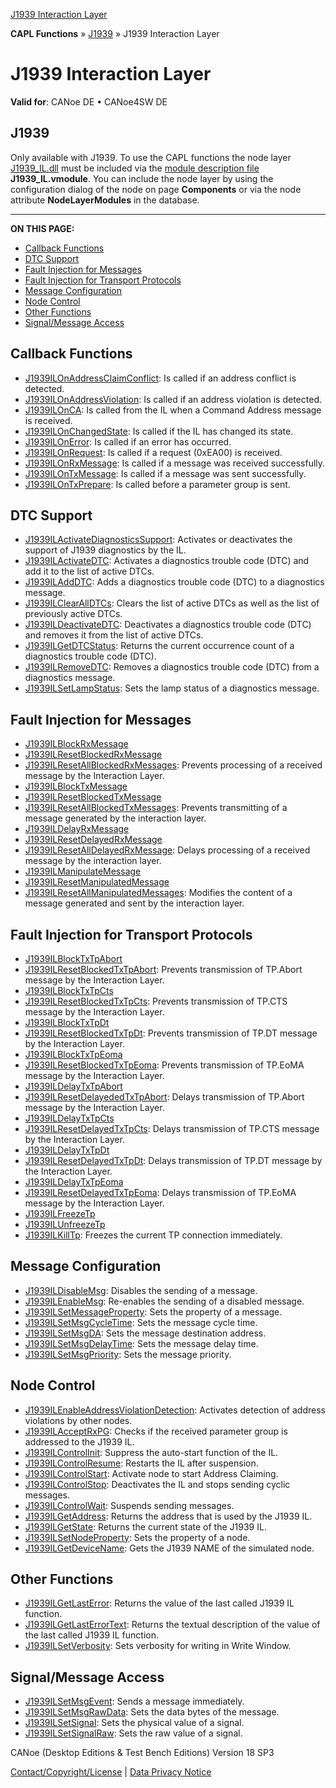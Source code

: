 [J1939 Interaction Layer](../../../../../CANoeDEFamily.htm#Topics/CAPLFunctions/J1939/J1939InteractionLayer/CAPLfunctionsJ1939ILOverview.md)

**CAPL Functions** » [J1939](../CAPLfunctionsJ1939StartPage.md) » J1939 Interaction Layer

# J1939 Interaction Layer

**Valid for**: CANoe DE • CANoe4SW DE

## J1939

Only available with J1939. To use the CAPL functions the node layer [J1939_IL.dll](../../../CANoeCANalyzer/J1939/j1939IL/j1939ILUsage.md) must be included via the [module description file](../../../Shared/Interfaces/VModule/VModule.md) **J1939_IL.vmodule**. You can include the node layer by using the configuration dialog of the node on page **Components** or via the node attribute **NodeLayerModules** in the database.

---

**ON THIS PAGE:**

- [Callback Functions](#Callback)
- [DTC Support](#DiagnosticFunctions)
- [Fault Injection for Messages](#FaultInjection)
- [Fault Injection for Transport Protocols](#FaultInjectionTP)
- [Message Configuration](#Message)
- [Node Control](#Node)
- [Other Functions](#Other)
- [Signal/Message Access](#Signal/M)

## Callback Functions

- [J1939ILOnAddressClaimConflict](Functions/CAPLfunctionJ1939ILOnAddressClaimConflict.md): Is called if an address conflict is detected.
- [J1939ILOnAddressViolation](Functions/CAPLfunctionJ1939ILOnAddressViolation.md): Is called if an address violation is detected.
- [J1939ILOnCA](Functions/CAPLfunctionJ1939ILOnCA.md): Is called from the IL when a Command Address message is received.
- [J1939ILOnChangedState](Functions/CAPLfunctionJ1939ILOnChangedState.md): Is called if the IL has changed its state.
- [J1939ILOnError](Functions/CAPLfunctionJ1939ILOnError.md): Is called if an error has occurred.
- [J1939ILOnRequest](Functions/CAPLfunctionJ1939ILOnRequest.md): Is called if a request (0xEA00) is received.
- [J1939ILOnRxMessage](Functions/CAPLfunctionJ1939ILOnRxMessage.md): Is called if a message was received successfully.
- [J1939ILOnTxMessage](Functions/CAPLfunctionJ1939ILOnTxMessage.md): Is called if a message was sent successfully.
- [J1939ILOnTxPrepare](Functions/CAPLfunctionJ1939ILOnTxPrepare.md): Is called before a parameter group is sent.

## DTC Support

- [J1939ILActivateDiagnosticsSupport](Functions/CAPLfunctionJ1939ILActivateDiagnosticsSupport.md): Activates or deactivates the support of J1939 diagnostics by the IL.
- [J1939ILActivateDTC](Functions/CAPLfunctionJ1939ILActivateDTC.md): Activates a diagnostics trouble code (DTC) and add it to the list of active DTCs.
- [J1939ILAddDTC](Functions/CAPLfunctionJ1939ILAddDTC.md): Adds a diagnostics trouble code (DTC) to a diagnostics message.
- [J1939ILClearAllDTCs](Functions/CAPLfunctionJ1939ILClearAllDTCs.md): Clears the list of active DTCs as well as the list of previously active DTCs.
- [J1939ILDeactivateDTC](Functions/CAPLfunctionJ1939ILDeactivateDTC.md): Deactivates a diagnostics trouble code (DTC) and removes it from the list of active DTCs.
- [J1939ILGetDTCStatus](Functions/CAPLfunctionJ1939ILGetDTCStatus.md): Returns the current occurrence count of a diagnostics trouble code (DTC).
- [J1939ILRemoveDTC](Functions/CAPLfunctionJ1939ILRemoveDTC.md): Removes a diagnostics trouble code (DTC) from a diagnostics message.
- [J1939ILSetLampStatus](Functions/CAPLfunctionJ1939ILSetLampStatus.md): Sets the lamp status of a diagnostics message.

## Fault Injection for Messages

- [J1939ILBlockRxMessage](Functions/CAPLfunctionJ1939ILBlockRxMessage.md)
- [J1939ILResetBlockedRxMessage](Functions/CAPLfunctionJ1939ILResetBlockedRxMessage.md)
- [J1939ILResetAllBlockedRxMessages](Functions/CAPLfunctionJ1939ILResetAllBlockedRxMessages.md): Prevents processing of a received message by the Interaction Layer.
- [J1939ILBlockTxMessage](Functions/CAPLfunctionJ1939ILBlockTxMessage.md)
- [J1939ILResetBlockedTxMessage](Functions/CAPLfunctionJ1939ILResetBlockedTxMessage.md)
- [J1939ILResetAllBlockedTxMessages](Functions/CAPLfunctionJ1939ILResetAllBlockedTxMessages.md): Prevents transmitting of a message generated by the interaction layer.
- [J1939ILDelayRxMessage](Functions/CAPLfunctionJ1939ILDelayRxMessage.md)
- [J1939ILResetDelayedRxMessage](Functions/CAPLfunctionJ1939ILResetDelayedRxMessage.md)
- [J1939ILResetAllDelayedRxMessage](Functions/CAPLfunctionJ1939ILResetAllDelayedRxMessage.md): Delays processing of a received message by the interaction layer.
- [J1939ILManipulateMessage](Functions/CAPLfunctionJ1939ILManipulateMessage.md)
- [J1939ILResetManipulatedMessage](Functions/CAPLfunctionJ1939ILResetManipulatedMessage.md)
- [J1939ILResetAllManipulatedMessages](Functions/CAPLfunctionJ1939ILResetAllManipulatedMessages.md): Modifies the content of a message generated and sent by the interaction layer.

## Fault Injection for Transport Protocols

- [J1939ILBlockTxTpAbort](Functions/CAPLfunctionJ1939ILBlockTxTpAbort.md)
- [J1939ILResetBlockedTxTpAbort](Functions/CAPLfunctionJ1939ILResetBlockedTxTpAbort.md): Prevents transmission of TP.Abort message by the Interaction Layer.
- [J1939ILBlockTxTpCts](Functions/CAPLfunctionJ1939ILBlockTxTpCts.md)
- [J1939ILResetBlockedTxTpCts](Functions/CAPLfunctionJ1939ILResetBlockedTxTpCts.md): Prevents transmission of TP.CTS message by the Interaction Layer.
- [J1939ILBlockTxTpDt](Functions/CAPLfunctionJ1939ILBlockTxTpDt.md)
- [J1939ILResetBlockedTxTpDt](Functions/CAPLfunctionJ1939ILResetBlockedTxTpDt.md): Prevents transmission of TP.DT message by the Interaction Layer.
- [J1939ILBlockTxTpEoma](Functions/CAPLfunctionJ1939ILBlockTxTpEoma.md)
- [J1939ILResetBlockedTxTpEoma](Functions/CAPLfunctionJ1939ILResetBlockedTxTpEoma.md): Prevents transmission of TP.EoMA message by the Interaction Layer.
- [J1939ILDelayTxTpAbort](Functions/CAPLfunctionJ1939ILDelayTxTpAbort.md)
- [J1939ILResetDelayededTxTpAbort](Functions/CAPLfunctionJ1939ILResetDelayededTxTpAbort.md): Delays transmission of TP.Abort message by the Interaction Layer.
- [J1939ILDelayTxTpCts](Functions/CAPLfunctionJ1939ILDelayTxTpCts.md)
- [J1939ILResetDelayedTxTpCts](Functions/CAPLfunctionJ1939ILResetDelayedTxTpCts.md): Delays transmission of TP.CTS message by the Interaction Layer.
- [J1939ILDelayTxTpDt](Functions/CAPLfunctionJ1939ILDelayTxTpDt.md)
- [J1939ILResetDelayedTxTpDt](Functions/CAPLfunctionJ1939ILResetDelayedTxTpDt.md): Delays transmission of TP.DT message by the Interaction Layer.
- [J1939ILDelayTxTpEoma](Functions/CAPLfunctionJ1939ILDelayTxTpEoma.md)
- [J1939ILResetDelayedTxTpEoma](Functions/CAPLfunctionJ1939ILResetDelayedTxTpEoma.md): Delays transmission of TP.EoMA message by the Interaction Layer.
- [J1939ILFreezeTp](Functions/CAPLfunctionJ1939ILFreezeTp.md)
- [J1939ILUnfreezeTp](Functions/CAPLfunctionJ1939ILUnfreezeTp.md)
- [J1939ILKillTp](Functions/CAPLfunctionJ1939ILKillTp.md): Freezes the current TP connection immediately.

## Message Configuration

- [J1939ILDisableMsg](Functions/CAPLfunctionJ1939ILDisableMsg.md): Disables the sending of a message.
- [J1939ILEnableMsg](Functions/CAPLfunctionJ1939ILEnableMsg.md): Re-enables the sending of a disabled message.
- [J1939ILSetMessageProperty](Functions/CAPLfunctionJ1939ILSetMessageProperty.md): Sets the property of a message.
- [J1939ILSetMsgCycleTime](Functions/CAPLfunctionj1939ilsetmsgcycletime.md): Sets the message cycle time.
- [J1939ILSetMsgDA](Functions/CAPLfunctionj1939ilsetmsgda.md): Sets the message destination address.
- [J1939ILSetMsgDelayTime](Functions/CAPLfunctionj1939ilsetmsgdelaytime.md): Sets the message delay time.
- [J1939ILSetMsgPriority](Functions/CAPLfunctionj1939ilsetmsgpriority.md): Sets the message priority.

## Node Control

- [J1939ILEnableAddressViolationDetection](Functions/CAPLfunctionJ1939ILEnableAddressViolationDetection.md): Activates detection of address violations by other nodes.
- [J1939ILAcceptRxPG](Functions/CAPLfunctionJ1939ILAcceptRxPG.md): Checks if the received parameter group is addressed to the J1939 IL.
- [J1939ILControlInit](Functions/CAPLfunctionJ1939ILControlInit.md): Suppress the auto-start function of the IL.
- [J1939ILControlResume](Functions/CAPLfunctionJ1939ILControlResume.md): Restarts the IL after suspension.
- [J1939ILControlStart](Functions/CAPLfunctionJ1939ILControlStart.md): Activate node to start Address Claiming.
- [J1939ILControlStop](Functions/CAPLfunctionJ1939ILControlStop.md): Deactivates the IL and stops sending cyclic messages.
- [J1939ILControlWait](Functions/CAPLfunctionJ1939ILControlWait.md): Suspends sending messages.
- [J1939ILGetAddress](Functions/CAPLfunctionJ1939ILGetAddress.md): Returns the address that is used by the J1939 IL.
- [J1939ILGetState](Functions/CAPLfunctionJ1939ILGetState.md): Returns the current state of the J1939 IL.
- [J1939ILSetNodeProperty](Functions/CAPLfunctionJ1939ILSetNodeProperty.md): Sets the property of a node.
- [J1939ILGetDeviceName](Functions/CAPLfunctionJ1939ILGetDeviceName.md): Gets the J1939 NAME of the simulated node.

## Other Functions

- [J1939ILGetLastError](Functions/CAPLfunctionJ1939ILGetLastError.md): Returns the value of the last called J1939 IL function.
- [J1939ILGetLastErrorText](Functions/CAPLfunctionJ1939ILGetLastErrorText.md): Returns the textual description of the value of the last called J1939 IL function.
- [J1939ILSetVerbosity](Functions/CAPLfunctionJ1939ILSetVerbosity.md): Sets verbosity for writing in Write Window.

## Signal/Message Access

- [J1939ILSetMsgEvent](Functions/CAPLfunctionJ1939ILSetMsgEvent.md): Sends a message immediately.
- [J1939ILSetMsgRawData](Functions/CAPLfunctionJ1939ILSetMsgRawData.md): Sets the data bytes of the message.
- [J1939ILSetSignal](Functions/CAPLfunctionJ1939ILSetSignal.md): Sets the physical value of a signal.
- [J1939ILSetSignalRaw](Functions/CAPLfunctionJ1939ILSetSignalRaw.md): Sets the raw value of a signal.

CANoe (Desktop Editions & Test Bench Editions) Version 18 SP3

[Contact/Copyright/License](../../../Shared/ContactCopyrightLicense.md) | [Data Privacy Notice](https://www.vector.com/int/en/company/get-info/privacy-policy/)
